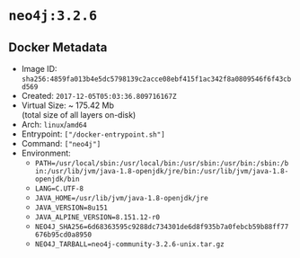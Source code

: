 # `neo4j:3.2.6`

## Docker Metadata

- Image ID: `sha256:4859fa013b4e5dc5798139c2acce08ebf415f1ac342f8a0809546f6f43cbd569`
- Created: `2017-12-05T05:03:36.809716167Z`
- Virtual Size: ~ 175.42 Mb  
  (total size of all layers on-disk)
- Arch: `linux`/`amd64`
- Entrypoint: `["/docker-entrypoint.sh"]`
- Command: `["neo4j"]`
- Environment:
  - `PATH=/usr/local/sbin:/usr/local/bin:/usr/sbin:/usr/bin:/sbin:/bin:/usr/lib/jvm/java-1.8-openjdk/jre/bin:/usr/lib/jvm/java-1.8-openjdk/bin`
  - `LANG=C.UTF-8`
  - `JAVA_HOME=/usr/lib/jvm/java-1.8-openjdk/jre`
  - `JAVA_VERSION=8u151`
  - `JAVA_ALPINE_VERSION=8.151.12-r0`
  - `NEO4J_SHA256=6d68363595c9288dc734301de6d8f935b7a0febcb59b88ff77676b95cd0a8950`
  - `NEO4J_TARBALL=neo4j-community-3.2.6-unix.tar.gz`
